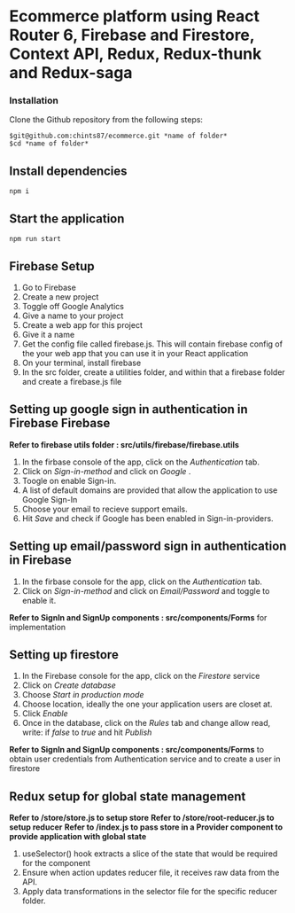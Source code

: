 # Ecommerce platform using React Router 6, Firebase and Firestore, Context API, Redux, Redux-thunk and Redux-saga

### Installation
Clone the Github repository from the following steps:
```
$git@github.com:chints87/ecommerce.git *name of folder*
$cd *name of folder*
```
## Install dependencies
```
npm i
```

## Start the application
```
npm run start
```

## Firebase Setup

1. Go to Firebase
2. Create a new project
3. Toggle off Google Analytics
4. Give a name to your project
5. Create a web app for this project
6. Give it a name
7. Get the config file called firebase.js. This will contain firebase config of the your web app that you can use it in your React application
8. On your terminal, install firebase
9. In the src folder, create a utilities folder, and within that a firebase folder and create a firebase.js file

## Setting up google sign in authentication in Firebase Firebase

**Refer to firebase utils folder : src/utils/firebase/firebase.utils**

1. In the firbase console of the app, click on the *Authentication* tab.
2. Click on *Sign-in-method* and click on *Google* .
3. Toogle on enable Sign-in.
4. A list of default domains are provided that allow the application to use Google Sign-In
7. Choose your email to recieve support emails.
8. Hit *Save* and check if Google has been enabled in Sign-in-providers.

## Setting up email/password sign in authentication in Firebase

1. In the firbase console for the app, click on the *Authentication* tab.
2. Click on *Sign-in-method* and click on *Email/Password* and toggle to enable it.

**Refer to SignIn and SignUp components : src/components/Forms** for implementation

## Setting up firestore

1. In the Firebase console for the app, click on the *Firestore* service
2. Click on *Create database*
3. Choose *Start in production mode*
4. Choose location, ideally the one your application users are closet at.
5. Click *Enable*
6. Once in the database, click on the *Rules* tab and
   change allow read, write: if *false* to *true* and hit *Publish*

**Refer to SignIn and SignUp components : src/components/Forms** to obtain user
credentials from Authentication service and to create a user in firestore   
   

## Redux setup for global state management

**Refer to /store/store.js to setup store**
**Refer to /store/root-reducer.js to setup reducer**
**Refer to /index.js to pass store in a Provider component to provide application with global state**

1. useSelector() hook extracts a slice of the state that
   would be required for the component 
2. Ensure when action updates reducer file, it receives raw data from the API.
3. Apply data transformations in the selector file for the specific reducer folder.












